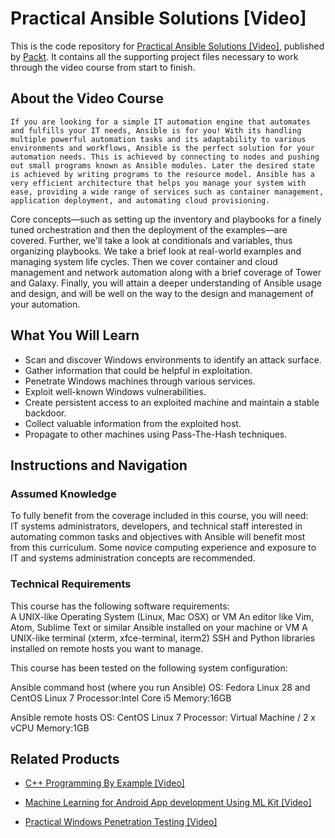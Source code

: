 # Practical Ansible Solutions [Video]
This is the code repository for [Practical Ansible Solutions [Video]](https://www.packtpub.com/networking-and-servers/practical-ansible-solutions-video?utm_source=github&utm_medium=repository&utm_campaign=9781788476904), published by [Packt](https://www.packtpub.com/?utm_source=github). It contains all the supporting project files necessary to work through the video course from start to finish.
## About the Video Course
	If you are looking for a simple IT automation engine that automates and fulfills your IT needs, Ansible is for you! With its handling multiple powerful automation tasks and its adaptability to various environments and workflows, Ansible is the perfect solution for your automation needs. This is achieved by connecting to nodes and pushing out small programs known as Ansible modules. Later the desired state is achieved by writing programs to the resource model. Ansible has a very efficient architecture that helps you manage your system with ease, providing a wide range of services such as container management, application deployment, and automating cloud provisioning.
Core concepts—such as setting up the inventory and playbooks for a finely tuned orchestration and then the deployment of the examples—are covered. Further, we'll take a look at conditionals and variables, thus organizing playbooks. We take a brief look at real-world examples and managing system life cycles. Then we cover container and cloud management and network automation along with a brief coverage of Tower and Galaxy.
Finally, you will attain a deeper understanding of Ansible usage and design, and will be well on the way to the design and management of your automation.

<H2>What You Will Learn</H2>
<DIV class=book-info-will-learn-text>
<UL>
<LI>Scan and discover Windows environments to identify an attack surface. 
<LI>Gather information that could be helpful in exploitation. 
<LI>Penetrate Windows machines through various services. 
<LI>Exploit well-known Windows vulnerabilities. 
<LI>Create persistent access to an exploited machine and maintain a stable backdoor. 
<LI>Collect valuable information from the exploited host. 
<LI>Propagate to other machines using Pass-The-Hash techniques. </LI></UL></DIV>

## Instructions and Navigation
### Assumed Knowledge
To fully benefit from the coverage included in this course, you will need:<br/>
IT systems administrators, developers, and technical staff interested in automating common tasks and objectives with Ansible will benefit most from this curriculum. Some novice computing experience and exposure to IT and systems administration concepts are recommended.
### Technical Requirements
This course has the following software requirements:<br/>
A UNIX-like Operating System (Linux, Mac OSX) or VM
An editor like Vim, Atom, Sublime Text or similar
Ansible installed on your machine or VM
A UNIX-like terminal (xterm, xfce-terminal, iterm2)
SSH and Python libraries installed on remote hosts you want to manage.


This course has been tested on the following system configuration:

Ansible command host (where you run Ansible)
OS: Fedora Linux 28 and CentOS Linux 7
Processor:Intel Core i5
Memory:16GB

Ansible remote hosts
OS: CentOS Linux 7
Processor: Virtual Machine / 2 x vCPU
Memory:1GB


## Related Products
* [C++ Programming By Example [Video]](https://www.packtpub.com/application-development/c-programming-example-video?utm_source=github&utm_medium=repository&utm_campaign=9781788395595)

* [Machine Learning for Android App development Using ML Kit [Video]](https://www.packtpub.com/application-development/machine-learning-android-app-development-using-ml-kit-video?utm_source=github&utm_medium=repository&utm_campaign=9781789539875)

* [Practical Windows Penetration Testing [Video]](https://www.packtpub.com/networking-and-servers/practical-windows-penetration-testing-video?utm_source=github&utm_medium=repository&utm_campaign=9781788396653)


